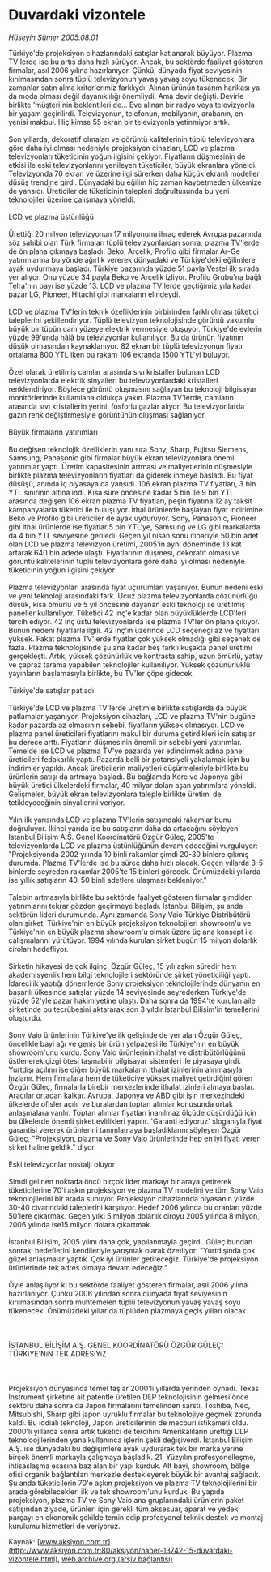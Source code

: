 # Duvardaki vizontele

*Hüseyin Sümer 2005.08.01*

<font class="agenda2NewsSpot">
 Türkiye'de projeksiyon cihazlarındaki satışlar katlanarak büyüyor. Plazma TV'lerde ise bu artış daha hızlı sürüyor. Ancak, bu sektörde faaliyet gösteren firmalar, asıl 2006 yılına hazırlanıyor. Çünkü, dünyada fiyat seviyesinin kırılmasından sonra tüplü televizyonun yavaş yavaş soyu tükenecek.
</font>
<font class="newsDetail">
 Bir zamanlar satın alma kriterlerimiz farklıydı. Alınan ürünün tasarım harikası ya da moda olması değil dayanıklılığı önemliydi. Ama devir değişti. Devirle birlikte 'müşteri'nin beklentileri de... Eve alınan bir radyo veya televizyonla bir yaşam geçirilirdi. Televizyonun, telefonun, mobilyanın, arabanın, en yenisi makbul. Hiç kimse 55 ekran bir televizyonla yetinmiyor artık.
 <br/>
 <br/>
 Son yıllarda, dekoratif olmaları ve görüntü kalitelerinin tüplü televizyonlara göre daha iyi olması nedeniyle projeksiyon cihazları, LCD ve plazma televizyonları tüketicinin yoğun ilgisini çekiyor. Fiyatların düşmesinin de etkisi ile eski televizyonlarını yenileyen tüketiciler, büyük ekranlara yöneldi. Televizyonda 70 ekran ve üzerine ilgi sürerken daha küçük ekranlı modeller düşüş trendine girdi. Dünyadaki bu eğilim hiç zaman kaybetmeden ülkemize de yansıdı. Üreticiler de tüketicinin talepleri doğrultusunda bu yeni teknolojiler üzerine çalışmaya yöneldi.
 <br/>
 <br/>
 LCD ve plazma üstünlüğü
 <br/>
 <br/>
 Ürettiği 20 milyon televizyonun 17 milyonunu ihraç ederek Avrupa pazarında söz sahibi olan Türk firmaları tüplü televizyonlardan sonra, plazma TV'lerde de ön plana çıkmaya başladı. Beko, Arçelik, Profilo gibi firmalar Ar-Ge yatırımlarına bu yönde ağırlık vererek dünyadaki ve Türkiye'deki eğilimlere ayak uydurmaya başladı. Türkiye pazarında yüzde 51 payla Vestel ilk sırada yer alıyor. Onu yüzde 34 payla Beko ve Arçelik izliyor. Profilo Grubu'na bağlı Telra'nın payı ise yüzde 13. LCD ve plazma TV'lerde geçtiğimiz yıla kadar pazar LG, Pioneer, Hitachi gibi markaların elindeydi.
 <br/>
 <br/>
 LCD ve plazma TV'lerin teknik özelliklerinin birbirinden farklı olması tüketici taleplerini şekillendiriyor. Tüplü televizyon teknolojisinde görüntü vakumlu büyük bir tüpün cam yüzeye elektrik vermesiyle oluşuyor. Türkiye'de evlerin yüzde 99'unda hâlâ bu televizyonlar kullanılıyor. Bu da ürünün fiyatının düşük olmasından kaynaklanıyor. 82 ekran bir tüplü televizyonun fiyatı ortalama 800 YTL iken bu rakam 106 ekranda 1500 YTL'yi buluyor.
 <br/>
 <br/>
 Özel olarak üretilmiş camlar arasında sıvı kristaller bulunan LCD televizyonlarda elektrik sinyalleri bu televizyonlardaki kristalleri renklendiriyor. Böylece görüntü oluşmasını sağlayan bu teknoloji bilgisayar monitörlerinde kullanılana oldukça yakın. Plazma TV'lerde, camların arasında sıvı kristallerin yerini, fosforlu gazlar alıyor. Bu televizyonlarda gazın renk değiştirmesiyle görüntünün oluşması sağlanıyor.
 <br/>
 <br/>
 Büyük firmaların yatırımları
 <br/>
 <br/>
 Bu değişen teknolojik özelliklerin yanı sıra Sony, Sharp, Fujitsu Siemens, Samsung, Panasonic gibi firmalar büyük ekran televizyonlara önemli yatırımlar yaptı. Üretim kapasitesinin artması ve maliyetlerinin düşmesiyle birlikte plazma televizyonların fiyatları da giderek inmeye başladı. Bu fiyat düşüşü, anında iç piyasaya da yansıdı. 106 ekran plazma TV fiyatları, 3 bin YTL sınırının altına indi. Kısa süre öncesine kadar 5 bin ile 9 bin YTL arasında değişen 106 ekran plazma TV fiyatları, peşin fiyatına 12 ay taksit kampanyalarla tüketici ile buluşuyor. İthal ürünlerde başlayan fiyat indirimine Beko ve Profilo gibi üreticiler de ayak uyduruyor. Sony, Panasonic, Pioneer gibi ithal ürünlerde ise fiyatlar 5 bin YTL'ye, Samsung ve LG gibi markalarda da 4 bin YTL seviyesine geriledi. Geçen yıl nisan sonu itibariyle 50 bin adet olan LCD ve plazma televizyon üretimi, 2005'in aynı döneminde 13 kat artarak 640 bin adede ulaştı. Fiyatlarının düşmesi, dekoratif olması ve görüntü kalitelerinin tüplü televizyonlara göre daha iyi olması nedeniyle tüketicinin yoğun ilgisini çekiyor.
 <br/>
 <br/>
 Plazma televizyonları arasında fiyat uçurumları yaşanıyor. Bunun nedeni eski ve yeni teknoloji arasındaki fark. Ucuz plazma televizyonlarda çözünürlüğü düşük, kısa ömürlü ve 5 yıl öncesine dayanan eski teknoloji ile üretilmiş paneller kullanılıyor. Tüketici 42 inç'e kadar olan büyüklüklerde LCD'leri tercih ediyor. 42 inç üstü televizyonlarda ise plazma TV'ler ön plana çıkıyor. Bunun nedeni fiyatlarla ilgili. 42 inç'in üzerinde LCD seçeneği az ve fiyatları yüksek. Fakat plazma TV'lerde fiyatlar çok yüksek olmadığı gibi seçenek de fazla. Plazma teknolojisinde şu ana kadar beş farklı kuşakta panel üretimi gerçekleşti. Artık, yüksek çözünürlük ve kontrasta sahip, uzun ömürlü, yatay ve çapraz tarama yapabilen teknolojiler kullanılıyor. Yüksek çözünürlüklü yayınların başlamasıyla birlikte, bu TV'ler çöpe gidecek.
 <br/>
 <br/>
 Türkiye'de satışlar patladı
 <br/>
 <br/>
 Türkiye'de LCD ve plazma TV'lerde üretimle birlikte satışlarda da büyük patlamalar yaşanıyor. Projeksiyon cihazları, LCD ve plazma TV'nin bugüne kadar pazarda az olmasının sebebi, fiyatların yüksek olmasıydı. LCD ve plazma panel üreticileri fiyatlarını makul bir duruma getirdikleri için satışlar bu derece arttı. Fiyatların düşmesinin önemli bir sebebi yeni yatırımlar. Temelde ise LCD ve plazma TV'ye pazarda yer edindirmek adına panel üreticileri fedakarlık yaptı. Pazarda belli bir potansiyeli yakalamak için bu indirimler yapıldı. Ancak üreticilerin maliyetleri düşürmeleriyle birlikte bu ürünlerin satışı da artmaya başladı. Bu bağlamda Kore ve Japonya gibi büyük üretici ülkelerdeki firmalar, 40 milyar doları aşan yatırımlara yöneldi. Gelişmeler, büyük ekran televizyonlara taleple birlikte üretimi de tetikleyeceğinin sinyallerini veriyor.
 <br/>
 <br/>
 Yılın ilk yarısında LCD ve plazma TV'lerin satışındaki rakamlar bunu doğruluyor. İkinci yarıda ise bu satışların daha da artacağını söyleyen İstanbul Bilişim A.Ş. Genel Koordinatörü Özgür Güleç, 2005'te televizyonlarda LCD ve plazma üstünlüğünün devam edeceğini vurguluyor: "Projeksiyonda 2002 yılında 10 binli rakamlar şimdi 20-30 binlere çıkmış durumda. Plazma TV'lerde ise bu süreç daha hızlı olacak. Geçen yıllarda 3-5 binlerde seyreden rakamlar 2005'te 15 binleri görecek. Önümüzdeki yıllarda ise yıllık satışların 40-50 binli adetlere ulaşması bekleniyor."
 <br/>
 <br/>
 Talebin artmasıyla birlikte bu sektörde faaliyet gösteren firmalar şimdiden yatırımlarını tekrar gözden geçirmeye başladı. İstanbul Bilişim, şu anda sektörün lideri durumunda. Aynı zamanda Sony Vaio Türkiye Distribütörü olan şirket, Türkiye'nin en büyük projeksiyon teknolojileri showroom'u ve Türkiye'nin en büyük plazma showroom'u olmak üzere üç ana konsept ile çalışmalarını yürütüyor. 1994 yılında kurulan şirket bugün 15 milyon dolarlık ciroları hedefliyor.
 <br/>
 <br/>
 Şirketin hikayesi de çok ilginç. Özgür Güleç, 15 yılı aşkın süredir hem akademisyenlik hem bilgi teknolojileri sektöründe şirket yöneticiliği yaptı. İdarecilik yaptığı dönemlerde Sony projeksiyon teknolojilerinde dünyanın en başarılı ülkesinde satışlar yüzde 14 seviyesinde seyrederken Türkiye'de yüzde 52'yle pazar hakimiyetine ulaştı. Daha sonra da 1994'te kurulan aile şirketinde bu tecrübesini aktararak son 3 yıldır İstanbul Bilişim'in temellerini oluşturdu.
 <br/>
 <br/>
 Sony Vaio ürünlerinin Türkiye'ye ilk gelişinde de yer alan Özgür Güleç, öncelikle bayi ağı ve geniş bir ürün yelpazesi ile Türkiye'nin en büyük showroom'unu kurdu. Sony Vaio ürünlerinin ithalat ve distribütörlüğünü üstlenerek çizgi ötesi taşınabilir bilgisayar sistemleri ile piyasaya girdi. Yurtdışı açılımı ise diğer büyük markaların ithalat izinlerinin alınmasıyla hızlanır. Hem firmalara hem de tüketiciye yüksek maliyet getirdiğini gören Özgür Güleç, firmalarla birebir merkezlerinde ithalat izinleri almaya başlar. Aracılar ortadan kalkar. Avrupa, Japonya ve ABD gibi işin merkezindeki ülkelerde ofisler açılır ve buralardan toptan alımlar konusunda ortak anlaşmalara varılır. Toptan alımlar fiyatları inanılmaz ölçüde düşürdüğü için bu ülkelerde önemli şirket evlilikleri yapılır. 'Garanti ediyoruz' sloganıyla fiyat garantisi vererek ürünlerini tanımlamaya başladıklarını söyleyen Özgür Güleç, "Projeksiyon, plazma ve Sony Vaio ürünlerinde hep en iyi fiyatı veren şirket haline geldik." diyor.
 <br/>
 <br/>
 Eski televizyonlar nostalji oluyor
 <br/>
 <br/>
 Şimdi gelinen noktada öncü birçok lider markayı bir araya getirerek tüketicilerine 70'i aşkın projeksiyon ve plazma TV modelini ve tüm Sony Vaio teknolojilerini bir arada sunuyor. Projeksiyon cihazlarında piyasanın yüzde 30-40 civarındaki taleplerini karşılıyor. Hedef 2006 yılında bu oranları yüzde 50'lere çıkarmak. Geçen yılki 5 milyon dolarlık ciroyu 2005 yılında 8 milyon, 2006 yılında ise15 milyon dolara çıkartmak.
 <br/>
 <br/>
 İstanbul Bilişim, 2005 yılını daha çok, yapılanmayla geçirdi. Güleç bundan sonraki hedeflerini kendileriyle yarışmak olarak özetliyor: "Yurtdışında çok güzel anlaşmalar yaptık. Çok iyi ürünler getireceğiz. Türkiye'de projeksiyon ürünlerinde tek adres olmaya devam edeceğiz."
 <br/>
 <br/>
 Öyle anlaşılıyor ki bu sektörde faaliyet gösteren firmalar, asıl 2006 yılına hazırlanıyor. Çünkü 2006 yılından sonra dünyada fiyat seviyesinin kırılmasından sonra muhtemelen tüplü televizyonun yavaş yavaş soyu tükenecek. Önümüzdeki yıllar da tüplüden plazmaya geçiş yılları olacak.
 <br/>
 <br/>
 <br/>
 <br/>
 İSTANBUL BİLİŞİM A.Ş. GENEL KOORDİNATÖRÜ ÖZGÜR GÜLEÇ:  TÜRKiYE'NiN TEK ADRESiYiZ
 <br/>
 <br/>
 <br/>
 <br/>
 Projeksiyon dünyasında temel taşlar 2000'li yıllarda yerinden oynadı. Texas Instrument şirketine ait patentle üretilen DLP teknolojisinin gelmesi önce sektörü daha sonra da Japon firmalarını temelinden sarstı. Toshiba, Nec, Mitsubishi, Sharp gibi japon uyruklu firmalar bu teknolojiye geçmek zorunda kaldı. Bu iddialı teknoloji, Japon üreticilerinin de mecburi istikameti oldu. 2000'li yıllarda sonra artık tüketici de tercihini Amerikalıların ürettiği DLP teknoloojilerinden yana kullanınca işlerin şekli değişiverdi. İstanbul Bilişim A.Ş. ise dünyadaki bu değişimlere ayak uydurarak tek bir marka yerine birçok önemli markayla çalışmaya başladık. 21. Yüzyılın profesyonelleşme, ihtisaslaşma esasına baz alan bir yapı kurduk. Alt bayi, showroom, bölge ofisi organik bağlantıları merkezle destekleyerek büyük bir avantaj sağladık. Şu anda tüketicilerin 70'e aşkın projeksiyon ve plazma TV teknolojilerini bir arada görebilecekleri ilk ve tek showroom'unu kurduk. Bu yapıda projeksiyon, plazma TV ve Sony Vaio ana gruplarındaki ürünlerin paket satışından ziyade, ürünleri için gerekli tüm aksesuar, aparat ve yedek parçayı en ekonomik şekilde temin edip profesyonel teknik destek  ve montaj kurulumu hizmetleri de veriyoruz.
 <br/>
</font>

Kaynak: [www.aksiyon.com.tr](http://www.aksiyon.com.tr:80/aksiyon/haber-13742-15-duvardaki-vizontele.html), [web.archive.org (arşiv bağlantısı)](http://web.archive.org/web/20100725083133/http://www.aksiyon.com.tr:80/aksiyon/haber-13742-15-duvardaki-vizontele.html)
